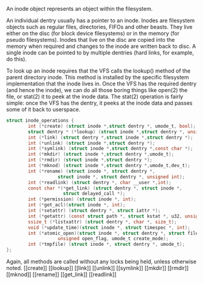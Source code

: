 An inode object represents an object within the filesystem.

An individual dentry usually has a pointer to an inode. Inodes are filesystem objects such as regular files, directories, FIFOs and other beasts. They live either on the disc (for block device filesystems) or in the memory (for pseudo filesystems). Inodes that live on the disc are copied into the memory when required and changes to the inode are written back to disc. A single inode can be pointed to by multiple dentries (hard links, for example, do this).

To look up an inode requires that the VFS calls the lookup() method of the parent directory inode. This method is installed by the specific filesystem implementation that the inode lives in. Once the VFS has the required dentry (and hence the inode), we can do all those boring things like open(2) the file, or stat(2) it to peek at the inode data. The stat(2) operation is fairly simple: once the VFS has the dentry, it peeks at the inode data and passes some of it back to userspace.

```C
struct inode_operations {
		int (*create) (struct inode *,struct dentry *, umode_t, bool);
		struct dentry * (*lookup) (struct inode *,struct dentry *, unsigned int);
		int (*link) (struct dentry *,struct inode *,struct dentry *);
		int (*unlink) (struct inode *,struct dentry *);
		int (*symlink) (struct inode *,struct dentry *,const char *);
		int (*mkdir) (struct inode *,struct dentry *,umode_t);
		int (*rmdir) (struct inode *,struct dentry *);
		int (*mknod) (struct inode *,struct dentry *,umode_t,dev_t);
		int (*rename) (struct inode *, struct dentry *,
			       struct inode *, struct dentry *, unsigned int);
		int (*readlink) (struct dentry *, char __user *,int);
		const char *(*get_link) (struct dentry *, struct inode *,
					 struct delayed_call *);
		int (*permission) (struct inode *, int);
		int (*get_acl)(struct inode *, int);
		int (*setattr) (struct dentry *, struct iattr *);
		int (*getattr) (const struct path *, struct kstat *, u32, unsigned int);
		ssize_t (*listxattr) (struct dentry *, char *, size_t);
		void (*update_time)(struct inode *, struct timespec *, int);
		int (*atomic_open)(struct inode *, struct dentry *, struct file *,
				   unsigned open_flag, umode_t create_mode);
		int (*tmpfile) (struct inode *, struct dentry *, umode_t);
};
```

Again, all methods are called without any locks being held, unless
otherwise noted. 
[[create]] 
[[lookup]]
[[link]] 
[[unlink]] 
[[symlink]] 
[[mkdir]] 
[[rmdir]] 
[[mknod]] 
[[rename]] 
[[get_link]] 
[[readlink]]